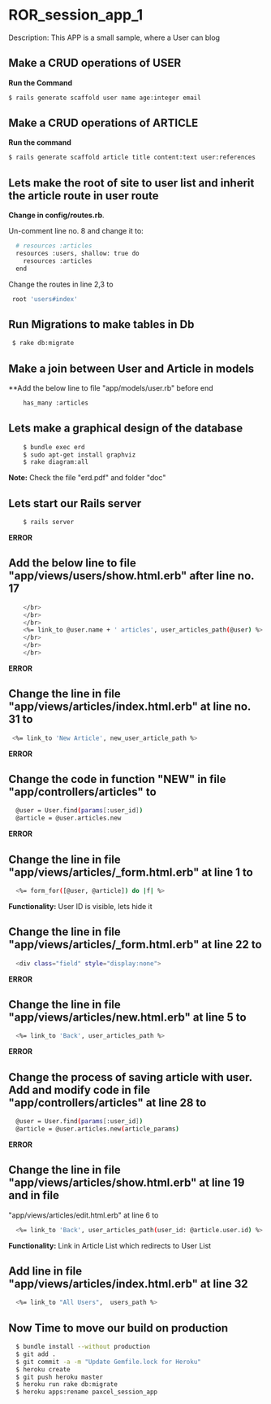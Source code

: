 # ROR_session_app_1

Description: This APP is a small sample, where a User can blog

## Make a CRUD operations of USER

**Run the Command**
```sh
$ rails generate scaffold user name age:integer email
```

## Make a CRUD operations of ARTICLE

**Run the command**

```sh
$ rails generate scaffold article title content:text user:references
```


## Lets make the root of site to user list and inherit the article route in user route

**Change in config/routes.rb**. 

Un-comment line no. 8 and change it to:
```sh
  # resources :articles
  resources :users, shallow: true do
    resources :articles
  end
```

Change the routes in line 2,3 to 
```sh
 root 'users#index'
```


## Run Migrations to make tables in Db

```sh
 $ rake db:migrate
```

## Make a join between User and Article in models

**Add the below line to file "app/models/user.rb" before end

```sh
 	has_many :articles
```

## Lets make a graphical design of the database

```sh
 	$ bundle exec erd
 	$ sudo apt-get install graphviz
 	$ rake diagram:all
```

**Note:** Check the file "erd.pdf" and folder "doc"

## Lets start our Rails server

```sh
 	$ rails server
```

**ERROR**
## Add the below line to file "app/views/users/show.html.erb" after line no. 17

```sh
 	</br>
	</br>
	</br>
	<%= link_to @user.name + ' articles', user_articles_path(@user) %>
	</br>
	</br>
	</br>
```
**ERROR**
## Change the line in file "app/views/articles/index.html.erb" at line no. 31 to 

```sh
 <%= link_to 'New Article', new_user_article_path %>
```

**ERROR**
## Change the code in function "NEW" in file "app/controllers/articles" to 

```sh
  @user = User.find(params[:user_id])
  @article = @user.articles.new
```

**ERROR**
## Change the line in file "app/views/articles/_form.html.erb" at line 1 to 
```sh
  <%= form_for([@user, @article]) do |f| %>
```

**Functionality:** User ID is visible, lets hide it
## Change the line in file "app/views/articles/_form.html.erb" at line 22 to 
```sh
  <div class="field" style="display:none">
```

**ERROR**
## Change the line in file "app/views/articles/new.html.erb" at line 5 to 
```sh
  <%= link_to 'Back', user_articles_path %>
```

**ERROR**
## Change the process of saving article with user. Add and modify code in file "app/controllers/articles" at line 28 to

```sh
  @user = User.find(params[:user_id])
  @article = @user.articles.new(article_params)
```

**ERROR**
## Change the line in file "app/views/articles/show.html.erb" at line 19 and in file 
"app/views/articles/edit.html.erb" at line 6 to 
```sh
  <%= link_to 'Back', user_articles_path(user_id: @article.user.id) %>
```

**Functionality:** Link in Article List which redirects to User List
## Add line in file "app/views/articles/index.html.erb" at line 32
```sh
  <%= link_to "All Users",  users_path %>
```

## Now Time to move our build on production
```sh
  $ bundle install --without production
  $ git add .
  $ git commit -a -m "Update Gemfile.lock for Heroku"
  $ heroku create
  $ git push heroku master
  $ heroku run rake db:migrate
  $ heroku apps:rename paxcel_session_app
```


